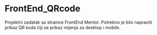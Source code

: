 # FrontEnd_QRcode
Projektni zadatak sa stranice FrontEnd Mentor. Potrebno je bilo napraviti prikaz QR koda čiji se prikaz mijenja za desktop i mobile.
